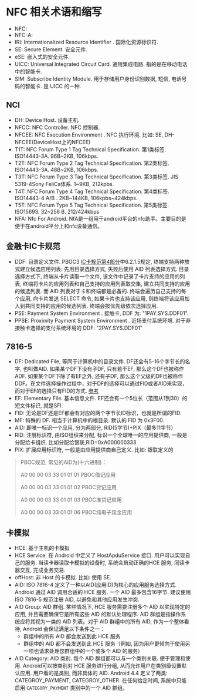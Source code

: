 # NFC 相关术语和缩写

* NFC:
* NFC-A:
* IRI: Internationalized Resource Identifier . 国际化资源标识符.
* SE: Secure Element. 安全元件.
* eSE: 嵌入式的安全元件.
* UICC: Universal Integrated Circuit Card. 通用集成电路. 指的是在移动电话中的智能卡.
* SIM: Subscribe Identity Module. 用于存储用户身份识别数据, 短信, 电话号码的智能卡. 是 UICC 的一种.

## NCI 

* DH: Device Host. 设备主机.
* NFCC: NFC Controller. NFC 控制器.
* NFCEE: NFC Execution Environment . NFC 执行环境. 比如: SE, DH-NFCEE(DeviceHost上的NFCEE)
* T1T: NFC Forum Type 1 Tag Technical Specification. 第1类标签. ISO14443-3A. 96B~2KB, 106kbps.
* T2T: NFC Forum Type 2 Tag Technical Specification. 第2类标签. ISO14443-3A. 48B~2KB, 106kbps.
* T3T: NFC Forum Type 3 Tag Technical Specification. 第3类标签. JIS 5319-4Sony FeliCa体系. 1~9KB, 212kpbs.
* T4T: NFC Forum Type 4 Tag Technical Specification. 第4类标签.  ISO14443-4 A/B . 2KB~144KB, 106kpbs~424kbps.
* T5T: NFC Forum Type 5 Tag Technical Specification. 第5类标签. ISO15693. 32~256 B. 212/424kbps
* NFA: Nfc For Android. NfA是一组用于android平台的nfc助手。主要目的是便于在android平台上和nfc设备通信。

## 金融卡IC卡规范

* DDF: 目录定义文件. PBOC3 [IC卡规范第4部分](http://www.docin.com/p-50918524.html)中6.2.1.5规定, 终端支持两种放式建立候选应用列表:  先用目录选择方式, 失败后使用 AID 列表选择方式. 目录选择方式下, 终端从卡片读取一个文件, 该文件中记录了卡片支持的应用的列表, 终端将卡片的应用列表和自己支持的应用列表取交集, 建立共同支持的应用的候选列表. 而 AID 列表对于卡和终端都是必备的. 终端会遍历自己支持的每个应用, 向卡片发送 SELECT 命令, 如果卡片也支持该应用, 则终端将该应用加入到共同支持的应用的候选列表. 终端会按优先级依次选择应用.
* PSE: Payment System Environment . 接触卡, DDF 为: "1PAY.SYS.DDF01".
* PPSE: Proximity Payment System Environment . 近场支付系统环境. 对于非接触卡选择的支付系统环境的 DDF: "2PAY.SYS.DDF01"

## 7816-5

* DF: Dedicated File, 等同于计算机中的目录文件. DF还会有5-16个字节长的名字, 也叫做AID. 如果某个DF下没有子DF, 只有若干EF, 那么这个DF也被称作ADF. 如果某个DF下除了有EF之外, 还有子DF, 那么这个父级的DF也被称作DDF。在文件选择操作过程中，对于DF的选择可以通过FID或者AID来实现，而对于EF的选择只有FID的方式. [参考](https://blog.csdn.net/u012241570/article/details/89377210)
* EF: Elementary File. 基本信息文件. EF还会有一个5位长（范围从1到30）的短文件标识, 就是SFI.
* FID: 无论是DF还是EF都会有对应的两个字节长ID标识，也就是所谓的FID.
* MF: 特殊的 DF. 相当于计算机中的根目录. 默认的 FID 为 0x3F00. 
* AID: 即唯一标识一个应用, 分为两部分, RID(5字节)+PIX（最多11字节）
* RID: 注册标识符, 由ISO组织来分配, 标识一个全球唯一的应用提供商, 一般是分配给卡组织. 比如分配给银联,RID=0xA000000333 
* PIX: 扩展应用标识符, 一般是由应用提供商自己定义. 比如: 银联定义的

> PBOC规范, 常见的AID为(十六进制)：
>
> A0 00 00 03 33  01 01 01    PBOC借记应用
>
> A0 00 00 03 33  01 01 02    PBOC贷记应用
>
> A0 00 00 03 33  01 01 03    PBOC准贷记应用
>
> A0 00 00 03 33  01 01 06    PBOC纯电子现金应用

  

## 卡模拟

* HCE: 基于主机的卡模拟
* HCE Service: 在 Android 中定义了 HostApduService 接口. 用户可以实现自己的服务. 当读卡器读取卡模拟的设备时, 系统会启动正确的HCE 服务, 同读卡器交互, 完成业务交易.
* offHost: 非 Host 的卡模拟. 比如: 使用 SE.
* AID:  ISO 7816-4 定义了一种以AID(应用ID)为核心的应用服务选择方式. Android 通过 AID 调用合适的 HCE 服务. 一个 AID 最多包含16字节. 建议使用 ISO 7816-5 规范注册 AID, 以避免和其他应用发生冲突.
* AID Group: AID 群组. 某些情况下, HCE 服务需要注册多个 AID 以实现特定的应用, 并且需要确保它是所有这些 AID 的默认处理程序. AID 群组是指操作系统应将其视为一类的 AID 列表。对于 AID 群组中的所有 AID, 作为一个整体看待, Android 会保证满足以下条件之一：
  - 群组中的所有 AID 都会发送到此 HCE 服务
  - 群组中的 AID 都不会发送到此 HCE 服务（例如, 因为用户更倾向于使用另一项也请求处理您群组中的一个或多个 AID 的服务）
* AID Category: AID 类别. 每个 AID 群组都可以与一个类别关联. 便于管理和使用. Android可以按类别对 HCE 服务进行分组, 从而允许用户在类别级设置默认应用. 用户看的是类别, 而非具体的 AID. Android 4.4 定义了两类: CATEGROY_PAYMENT, CATEGROY_OTHER. 在任何给定时间, 系统中只能启用 `CATEGORY_PAYMENT` 类别中的一个 AID 群组。